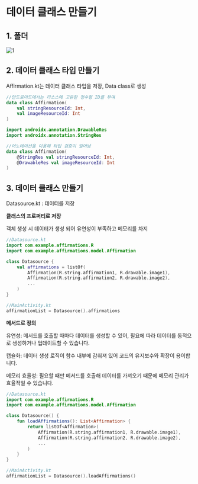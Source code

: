 # 데이터 클래스 만들기

## 1. 폴더
![1](https://github.com/user-attachments/assets/fa666f63-90b6-4dab-a946-b670d1e1b850)


## 2. 데이터 클래스 타입 만들기
Affirmation.kt는 데이터 클래스 타입을 저장, Data class로 생성
```kotlin
//안드로이드에서는 리소스에 고유한 정수형 ID를 부여
data class Affirmation(
    val stringResourceId: Int,
    val imageResourceId: Int
)
```
```kotlin
import androidx.annotation.DrawableRes
import androidx.annotation.StringRes

//어노테이션을 이용해 타입 검증이 일어남
data class Affirmation(
    @StringRes val stringResourceId: Int,
    @DrawableRes val imageResourceId: Int
)
```

## 3. 데이터 클래스 만들기
Datasource.kt : 데이터를 저장

**클래스의 프로퍼티로 저장**

객체 생성 시 데이터가 생성 되어 유연성이 부족하고 메모리를 차지
```kotlin
//Datasource.kt
import com.example.affirmations.R
import com.example.affirmations.model.Affirmation

class Datasource {
    val affirmations = listOf(
        Affirmation(R.string.affirmation1, R.drawable.image1),
        Affirmation(R.string.affirmation2, R.drawable.image2),
        ...
    )
}

//MainActivity.kt
affirmationList = Datasource().affirmations
```

**메서드로 정의**

유연성: 메서드를 호출할 때마다 데이터를 생성할 수 있어, 필요에 따라 데이터를 동적으로 생성하거나 업데이트할 수 있습니다.

캡슐화: 데이터 생성 로직이 함수 내부에 감춰져 있어 코드의 유지보수와 확장이 용이합니다.

메모리 효율성: 필요할 때만 메서드를 호출해 데이터를 가져오기 때문에 메모리 관리가 효율적일 수 있습니다.

```kotlin
//Datasource.kt
import com.example.affirmations.R
import com.example.affirmations.model.Affirmation

class Datasource() {
    fun loadAffirmations(): List<Affirmation> {
        return listOf<Affirmation>(
            Affirmation(R.string.affirmation1, R.drawable.image1),
            Affirmation(R.string.affirmation2, R.drawable.image2),
            ...
        )
    }
}

//MainActivity.kt
affirmationList = Datasource().loadAffirmations()
```

